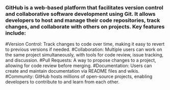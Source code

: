 ### GitHub is a web-based platform that facilitates version control and collaborative software development using Git. It allows developers to host and manage their code repositories, track changes, and collaborate with others on projects. Key features include:

#Version Control: 
Track changes to code over time, making it easy to revert to previous versions if needed.
#Collaboration: 
Multiple users can work on the same project simultaneously, with tools for code review, issue tracking, and discussion.
#Pull Requests: 
A way to propose changes to a project, allowing for code review before merging.
#Documentation: 
Users can create and maintain documentation via README files and wikis.
#Community: 
GitHub hosts millions of open-source projects, enabling developers to contribute to and learn from each other.
